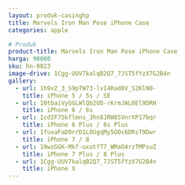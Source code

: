 ```yaml
---
layout: produk-casinghp
title: Marvels Iron Man Pose iPhone Case
categories: apple

# Produk
product-title: Marvels Iron Man Pose iPhone Case
harga: 90000
sku: hn-0823
image-drive: 1Cgg-UUV7kalqB2Q7_7JST5fYzX7G2B4n
gallery:
  - url: 1h9vZ_3_S9pTW73-lvI4Rad6V_S2KlN0-
    title: iPhone 5 / 5s / SE
  - url: 10tbaiVyGGLWlQb2UD-rKrmJAL0El9DRH
    title: iPhone 6 / 6s
  - url: 1cdIF75kflmns_3hn8JRW85VnrXP17bqr
    title: iPhone 6 Plus / 6s Plus
  - url: 1fuxaFaD9rrD1LOUgqMy5OOc6DRsT9Dwr
    title: iPhone 7 / 8
  - url: 19wzGGK-Mkf-uxutfT7_WMaO4rzTMPsuZ
    title: iPhone 7 Plus / 8 Plus
  - url: 1Cgg-UUV7kalqB2Q7_7JST5fYzX7G2B4n
    title: iPhone X
---
```

